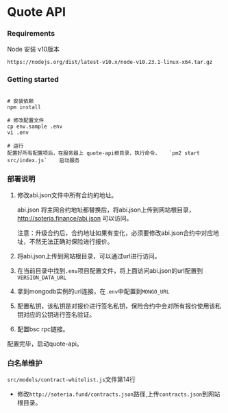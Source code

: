 # Quote API

### Requirements

Node 安装 v10版本

```
https://nodejs.org/dist/latest-v10.x/node-v10.23.1-linux-x64.tar.gz
```

### Getting started

```

# 安装依赖
npm install

# 修改配置文件
cp env.sample .env
vi .env

# 运行
配置好所有配置项后，在服务器上 quote-api根目录，执行命令，   `pm2 start src/index.js`    启动服务
```



### 部署说明

1. 修改abi.json文件中所有合约的地址。

   abi.json 将主网合约地址都替换后，将abi.json上传到网站根目录， http://soteria.finance/abi.json 可以访问。

   注意：升级合约后，合约地址如果有变化，必须要修改abi.json合约中对应地址，不然无法正确对保险进行报价。

2. 将abi.json上传到网站根目录，可以通过url进行访问。

3. 在当前目录中找到`.env`项目配置文件，将上面访问abi.json的url配置到`VERSION_DATA_URL`

4. 拿到mongodb实例的url连接，在`.env`中配置到`MONGO_URL`

5. 配置私钥，该私钥是对报价进行签名私钥，保险合约中会对所有报价使用该私钥对应的公钥进行签名验证。

6. 配置bsc rpc链接。

配置完毕，启动quote-api。

### 白名单维护
`src/models/contract-whitelist.js`文件第14行
* 修改`http://soteria.fund/contracts.json`路径,上传`contracts.json`到网站根目录。
